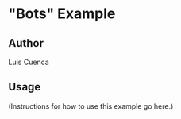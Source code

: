 # "Bots" Example

## Author
Luis Cuenca

## Usage
(Instructions for how to use this example go here.)